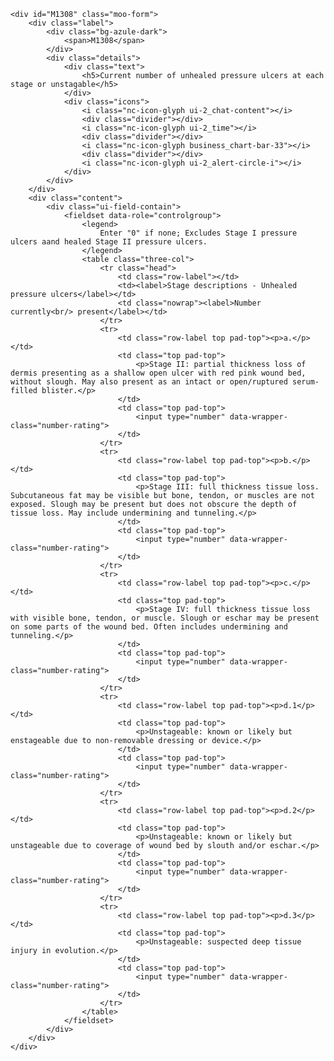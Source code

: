 	<div id="M1308" class="moo-form">
		<div class="label">
			<div class="bg-azule-dark">
				<span>M1308</span>
			</div>
			<div class="details">
				<div class="text">
					<h5>Current number of unhealed pressure ulcers at each stage or unstagable</h5>
				</div>
				<div class="icons">
					<i class="nc-icon-glyph ui-2_chat-content"></i>
					<div class="divider"></div>
					<i class="nc-icon-glyph ui-2_time"></i>
					<div class="divider"></div>
					<i class="nc-icon-glyph business_chart-bar-33"></i>
					<div class="divider"></div>
					<i class="nc-icon-glyph ui-2_alert-circle-i"></i>
				</div>
			</div>
		</div>
		<div class="content">
			<div class="ui-field-contain">
				<fieldset data-role="controlgroup">
					<legend>
						Enter "0" if none; Excludes Stage I pressure ulcers aand healed Stage II pressure ulcers.
					</legend>
					<table class="three-col">
						<tr class="head">
							<td class="row-label"></td>
							<td><label>Stage descriptions - Unhealed pressure ulcers</label></td>
							<td class="nowrap"><label>Number currently<br/> present</label></td>
						</tr>
						<tr>
							<td class="row-label top pad-top"><p>a.</p></td>
							<td class="top pad-top">
								<p>Stage II: partial thickness loss of dermis presenting as a shallow open ulcer with red pink wound bed, without slough. May also present as an intact or open/ruptured serum-filled blister.</p>
							</td>
							<td class="top pad-top">
								<input type="number" data-wrapper-class="number-rating">
							</td>
						</tr>
						<tr>
							<td class="row-label top pad-top"><p>b.</p></td>
							<td class="top pad-top">
								<p>Stage III: full thickness tissue loss. Subcutaneous fat may be visible but bone, tendon, or muscles are not exposed. Slough may be present but does not obscure the depth of tissue loss. May include undermining and tunneling.</p>
							</td>
							<td class="top pad-top">
								<input type="number" data-wrapper-class="number-rating">
							</td>
						</tr>
						<tr>
							<td class="row-label top pad-top"><p>c.</p></td>
							<td class="top pad-top">
								<p>Stage IV: full thickness tissue loss with visible bone, tendon, or muscle. Slough or eschar may be present on some parts of the wound bed. Often includes undermining and tunneling.</p>
							</td>
							<td class="top pad-top">
								<input type="number" data-wrapper-class="number-rating">
							</td>
						</tr>
						<tr>
							<td class="row-label top pad-top"><p>d.1</p></td>
							<td class="top pad-top">
								<p>Unstageable: known or likely but enstageable due to non-removable dressing or device.</p>
							</td>
							<td class="top pad-top">
								<input type="number" data-wrapper-class="number-rating">
							</td>
						</tr>
						<tr>
							<td class="row-label top pad-top"><p>d.2</p></td>
							<td class="top pad-top">
								<p>Unstageable: known or likely but unstageable due to coverage of wound bed by slouth and/or eschar.</p>
							</td>
							<td class="top pad-top">
								<input type="number" data-wrapper-class="number-rating">
							</td>
						</tr>
						<tr>
							<td class="row-label top pad-top"><p>d.3</p></td>
							<td class="top pad-top">
								<p>Unstageable: suspected deep tissue injury in evolution.</p>
							</td>
							<td class="top pad-top">
								<input type="number" data-wrapper-class="number-rating">
							</td>
						</tr>
					</table>
				</fieldset>
			</div>
		</div>
	</div>
